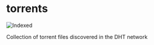 torrents 
========
![Indexed](https://img.shields.io/badge/indexed-35117-blue)

Collection of torrent files discovered in the DHT network
